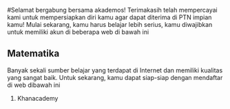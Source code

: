#Selamat bergabung bersama akademos!
Terimakasih telah mempercayai kami untuk mempersiapkan diri kamu agar dapat diterima di PTN impian kamu!
Mulai sekarang, kamu harus belajar lebih serius, kamu diwajibkan untuk memiliki akun di beberapa web di bawah ini

## Matematika
Banyak sekali sumber belajar yang terdapat di Internet dan memiliki kualitas yang sangat baik. 
Untuk sekarang, kamu dapat siap-siap dengan mendaftar di web dibawah ini

1. Khanacademy